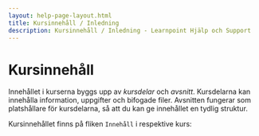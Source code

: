 ```yaml
---
layout: help-page-layout.html
title: Kursinnehåll / Inledning
description: Kursinnehåll / Inledning - Learnpoint Hjälp och Support
---
```


# Kursinnehåll

<!-- only-in-swedish.html -->

Innehållet i kurserna byggs upp av *kursdelar* och *avsnitt*. Kursdelarna kan innehålla information, uppgifter och bifogade filer. Avsnitten fungerar som platshållare för kursdelarna, så att du kan ge innehållet en tydlig struktur.

Kursinnehållet finns på fliken `Innehåll` i respektive kurs:

<!-- desktop-screenshot.html, { src: "_assets/content-page.png", alt: "Innehåll", theme: "light" } -->
